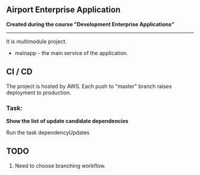 ## Airport Enterprise Application
**Created during the course "Development Enterprise Applications"**

---
It is multimodule project. 

- mainapp - the main service of the application.

## CI / CD

The project is hosted by AWS. Each push to "master" branch raises deployment to production.


### Task:
**Show the list of update candidate dependencies**

Run the task dependencyUpdates 


## TODO
1. Need to choose branching workflow.
